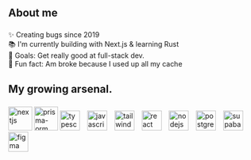 <h2 align="left">About me</h2>

###

<p align="left">✨ Creating bugs since 2019<br>📚 I'm currently building with Next.js & learning Rust<br>🎯 Goals: Get really good at full-stack dev.<br>🎲 Fun fact: Am broke because I used up all my cache</p>

###

<h2 align="left">My growing arsenal.</h2>

###

<div align="left">
  <img width="48" height="48" src="https://img.icons8.com/fluency-systems-regular/48/nextjs.png" alt="nextjs"/>
   <img width="48" height="48" src="https://img.icons8.com/fluency/48/prisma-orm.png" alt="prisma-orm"/>
  <img src="https://cdn.jsdelivr.net/gh/devicons/devicon/icons/typescript/typescript-original.svg" height="40" alt="typescript logo"  />
  <img width="7" />
  <img src="https://cdn.jsdelivr.net/gh/devicons/devicon/icons/javascript/javascript-original.svg" height="40" alt="javascript logo"  />
  <img width="7" />
  <img src="https://cdn.simpleicons.org/tailwindcss/06B6D4" height="40" alt="tailwindcss logo"  />
  <img width="7" />
  <img src="https://cdn.jsdelivr.net/gh/devicons/devicon/icons/react/react-original.svg" height="40" alt="react logo"  />
  <img width="7" />
  <img src="https://cdn.jsdelivr.net/gh/devicons/devicon/icons/nodejs/nodejs-original.svg" height="40" alt="nodejs logo"  />
  <img width="7" />
  <img src="https://cdn.jsdelivr.net/gh/devicons/devicon/icons/postgresql/postgresql-original.svg" height="40" alt="postgresql logo"  />
  <img width="7" />
  <img src="https://skillicons.dev/icons?i=supabase" height="40" alt="supabase logo"  />
  <img width="7" />
  <img src="https://cdn.jsdelivr.net/gh/devicons/devicon/icons/figma/figma-original.svg" height="40" alt="figma logo"  />

</div>

###

<p align="left"></p>

###

<p align="left"></p>

###
